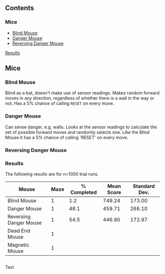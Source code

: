 ## Contents

### Mice

- [Blind Mouse](#blind-mouse)
- [Danger Mouse](#danger-mouse)
- [Reversing Danger Mouse](#reversing-danger-mouse)

[Results](#results)

## Mice

### Blind Mouse

Blind as a bat, doesn't make use of sensor readings. Makes random forward moves in any direction, regardless of whether there is a wall in the way or not. Has a 5% chance of calling `RESET` on every move.

### Danger Mouse

Can sense danger, e.g. walls. Looks at the sensor readings to calculate the set of possible forward moves and randomly selects
one. Like the Blind Mouse it has a 5% chance of calling 'RESET' on every move.

### Reversing Danger Mouse

### Results

The following results are for n=1000 trial runs.

| Mouse                   | Maze  | % Completed | Mean Score  | Standard Dev. |
| ----------------------- | ----- | ----------- | ----------- | ------------- |
| Blind Mouse             | 1     | 1.2         | 749.24      | 173.00        |
| Danger Mouse            | 1     | 48.1        | 459.71      | 266.10        |
| Reversing Danger Mouse  | 1     | 54.5        | 446.90      | 172.97        | 
| Dead End Mouse          | 1     | 
| Magnetic Mouse          | 1     | 

## 
Text

